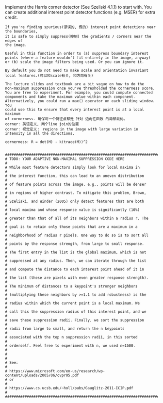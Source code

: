 Implement the Harris corner detector (See Szeliski 4.1.1) to start with.
    You can create additional interest point detector functions (e.g. MSER)
    for extra credit.

    If you're finding spurious(谬误的, 假的) interest point detections near the boundaries,
    it is safe to simply suppress(抑制) the gradients / corners near the edges of
    the image.

    Useful in this function in order to (a) suppress boundary interest
    points (where a feature wouldn't fit entirely in the image, anyway)
    or (b) scale the image filters being used. Or you can ignore it.

    By default you do not need to make scale and orientation invariant
    local features.(可以和scale有关, 和方向有关)

    The lecture slides and textbook are a bit vague on how to do the
    non-maximum suppression once you've thresholded the cornerness score.
    You are free to experiment. For example, you could compute connected
    components and take the maximum value within each component.
    Alternatively, you could run a max() operator on each sliding window. You
    could use this to ensure that every interest point is at a local maximum
    of cornerness. 确保每一个特征点都是 针对 边角性函数 的局部最优。
    corner: 英语定义, 两个line join的位置
    corner: 视觉定义： regions in the image with large variation in intensity in all the directions. 
    
    cornerness: R = det(M) - k(trace(M))^2


    #############################################################################
    # TODO: YOUR ADAPTIVE NON-MAXIMAL SUPPRESSION CODE HERE                     #
    # While most feature detectors simply look for local maxima in              #
    # the interest function, this can lead to an uneven distribution            #
    # of feature points across the image, e.g., points will be denser           #
    # in regions of higher contrast. To mitigate this problem, Brown,           #
    # Szeliski, and Winder (2005) only detect features that are both            #
    # local maxima and whose response value is significantly (10%)              #
    # greater than that of all of its neighbors within a radius r. The          #
    # goal is to retain only those points that are a maximum in a               #
    # neighborhood of radius r pixels. One way to do so is to sort all          #
    # points by the response strength, from large to small response.            #
    # The first entry in the list is the global maximum, which is not           #
    # suppressed at any radius. Then, we can iterate through the list           #
    # and compute the distance to each interest point ahead of it in            #
    # the list (these are pixels with even greater response strength).          #
    # The minimum of distances to a keypoint's stronger neighbors               #
    # (multiplying these neighbors by >=1.1 to add robustness) is the           #
    # radius within which the current point is a local maximum. We              #
    # call this the suppression radius of this interest point, and we           #
    # save these suppression radii. Finally, we sort the suppression            #
    # radii from large to small, and return the n keypoints                     #
    # associated with the top n suppression radii, in this sorted               #
    # orderself. Feel free to experiment with n, we used n=1500.                #
    #                                                                           #
    # See:                                                                      #
    # https://www.microsoft.com/en-us/research/wp-content/uploads/2005/06/cvpr05.pdf
    # or                                                                        #
    # https://www.cs.ucsb.edu/~holl/pubs/Gauglitz-2011-ICIP.pdf                 #
    #############################################################################